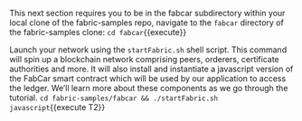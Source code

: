 This next section requires you to be in the fabcar subdirectory within your local clone of the fabric-samples repo, navigate to the `fabcar` directory of the fabric-samples clone:
`cd fabcar`{{execute}}


Launch your network using the `startFabric.sh` shell script. This command will spin up a blockchain network comprising peers, orderers, certificate authorities and more. It will also install and instantiate a javascript version of the FabCar smart contract which will be used by our application to access the ledger. We’ll learn more about these components as we go through the tutorial.
`cd fabric-samples/fabcar && ./startFabric.sh javascript`{{execute T2}}
